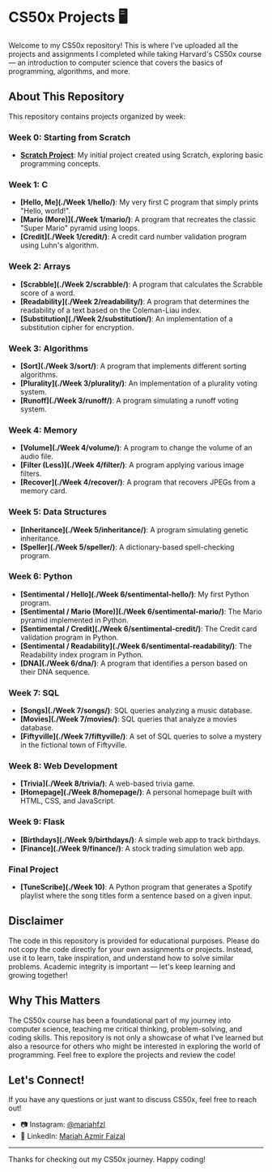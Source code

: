 # CS50x Projects 🖥️

Welcome to my CS50x repository! This is where I’ve uploaded all the projects and assignments I completed while taking Harvard's CS50x course — an introduction to computer science that covers the basics of programming, algorithms, and more.

## About This Repository

This repository contains projects organized by week:

### Week 0: Starting from Scratch
- **[Scratch Project](tree/main/Week%200)**: My initial project created using Scratch, exploring basic programming concepts.

### Week 1: C
- **[Hello, Me](./Week 1/hello/)**: My very first C program that simply prints "Hello, world!".
- **[Mario (More)](./Week 1/mario/)**: A program that recreates the classic "Super Mario" pyramid using loops.
- **[Credit](./Week 1/credit/)**: A credit card number validation program using Luhn's algorithm.

### Week 2: Arrays
- **[Scrabble](./Week 2/scrabble/)**: A program that calculates the Scrabble score of a word.
- **[Readability](./Week 2/readability/)**: A program that determines the readability of a text based on the Coleman-Liau index.
- **[Substitution](./Week 2/substitution/)**: An implementation of a substitution cipher for encryption.

### Week 3: Algorithms
- **[Sort](./Week 3/sort/)**: A program that implements different sorting algorithms.
- **[Plurality](./Week 3/plurality/)**: An implementation of a plurality voting system.
- **[Runoff](./Week 3/runoff/)**: A program simulating a runoff voting system.

### Week 4: Memory
- **[Volume](./Week 4/volume/)**: A program to change the volume of an audio file.
- **[Filter (Less)](./Week 4/filter/)**: A program applying various image filters.
- **[Recover](./Week 4/recover/)**: A program that recovers JPEGs from a memory card.

### Week 5: Data Structures
- **[Inheritance](./Week 5/inheritance/)**: A program simulating genetic inheritance.
- **[Speller](./Week 5/speller/)**: A dictionary-based spell-checking program.

### Week 6: Python
- **[Sentimental / Hello](./Week 6/sentimental-hello/)**: My first Python program.
- **[Sentimental / Mario (More)](./Week 6/sentimental-mario/)**: The Mario pyramid implemented in Python.
- **[Sentimental / Credit](./Week 6/sentimental-credit/)**: The Credit card validation program in Python.
- **[Sentimental / Readability](./Week 6/sentimental-readability/)**: The Readability index program in Python.
- **[DNA](./Week 6/dna/)**: A program that identifies a person based on their DNA sequence.

### Week 7: SQL
- **[Songs](./Week 7/songs/)**: SQL queries analyzing a music database.
- **[Movies](./Week 7/movies/)**: SQL queries that analyze a movies database.
- **[Fiftyville](./Week 7/fiftyville/)**: A set of SQL queries to solve a mystery in the fictional town of Fiftyville.

### Week 8: Web Development
- **[Trivia](./Week 8/trivia/)**: A web-based trivia game.
- **[Homepage](./Week 8/homepage/)**: A personal homepage built with HTML, CSS, and JavaScript.

### Week 9: Flask
- **[Birthdays](./Week 9/birthdays/)**: A simple web app to track birthdays.
- **[Finance](./Week 9/finance/)**: A stock trading simulation web app.

### Final Project
- **[TuneScribe](./Week 10)**: A Python program that generates a Spotify playlist where the song titles form a sentence based on a given input.

## Disclaimer

The code in this repository is provided for educational purposes. Please do not copy the code directly for your own assignments or projects. Instead, use it to learn, take inspiration, and understand how to solve similar problems. Academic integrity is important — let's keep learning and growing together!

## Why This Matters

The CS50x course has been a foundational part of my journey into computer science, teaching me critical thinking, problem-solving, and coding skills. This repository is not only a showcase of what I've learned but also a resource for others who might be interested in exploring the world of programming. Feel free to explore the projects and review the code! 

## Let's Connect!

If you have any questions or just want to discuss CS50x, feel free to reach out!

- 📷 Instagram: [@mariahfzl](https://www.instagram.com/mariahfzl/)
- 💼 LinkedIn: [Mariah Azmir Faizal](https://www.linkedin.com/in/mariah-azmir-faizal/)

---

Thanks for checking out my CS50x journey. Happy coding!
